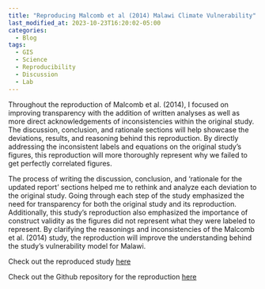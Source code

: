 ```yaml
---
title: "Reproducing Malcomb et al (2014) Malawi Climate Vulnerability"
last_modified_at: 2023-10-23T16:20:02-05:00
categories:
  - Blog
tags:
  - GIS
  - Science
  - Reproducibility
  - Discussion
  - Lab
---
```


Throughout the reproduction of Malcomb et al. (2014), I focused on improving transparency with the addition of written analyses as well as more direct acknowledgements of inconsistencies within the original study. 
The discussion, conclusion, and rationale sections will help showcase the deviations, results, and reasoning behind this reproduction.
By directly addressing the inconsistent labels and equations on the original study’s figures, this reproduction will more thoroughly represent why we failed to get perfectly correlated figures. 

The process of writing the discussion, conclusion, and ‘rationale for the updated report’ sections helped me to rethink and analyze each deviation to the original study.
Going through each step of the study emphasized the need for transparency for both the original study and its reproduction.
Additionally, this study’s reproduction also emphasized the importance of construct validity as the figures did not represent what they were labeled to represent.
By clarifying the reasonings and inconsistencies of the Malcomb et al. (2014) study, the reproduction will improve the understanding behind the study’s vulnerability model for Malawi. 

Check out the reproduced study [here](https://andreyjcao.github.io/RPr-Malcomb-2014/) 

Check out the Github repository for the reproduction [here](https://github.com/andreyjcao/RPr-Malcomb-2014)
